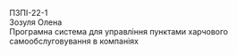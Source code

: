 ПЗПІ-22-1  
Зозуля Олена  
Програмна система для управління пунктами харчового самообслуговування в компаніях

